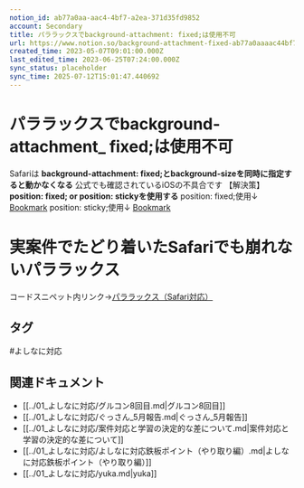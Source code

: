 ```yaml
---
notion_id: ab77a0aa-aac4-4bf7-a2ea-371d35fd9852
account: Secondary
title: パララックスでbackground-attachment: fixed;は使用不可
url: https://www.notion.so/background-attachment-fixed-ab77a0aaaac44bf7a2ea371d35fd9852
created_time: 2023-05-07T09:01:00.000Z
last_edited_time: 2023-06-25T07:24:00.000Z
sync_status: placeholder
sync_time: 2025-07-12T15:01:47.440692
---
```

# パララックスでbackground-attachment_ fixed;は使用不可

Safariは
**background-attachment: fixed;とbackground-sizeを同時に指定すると動かなくなる**
公式でも確認されているiOSの不具合です
【解決策】
**position: fixed; or position: stickyを使用する**
position: fixed;使用↓
[Bookmark](https://itokoba.com/archives/2375)
position: sticky;使用↓
[Bookmark](https://codepen.io/kouk05/pen/MWrWGOa)
# 実案件でたどり着いたSafariでも崩れないパララックス
コードスニペット内リンク→[パララックス（Safari対応）](https://www.notion.so/ce92ed5f19c94134b27f6a5538cde3ad) 

## タグ

#よしなに対応 

## 関連ドキュメント

- [[../01_よしなに対応/グルコン8回目.md|グルコン8回目]]
- [[../01_よしなに対応/ぐっさん_5月報告.md|ぐっさん_5月報告]]
- [[../01_よしなに対応/案件対応と学習の決定的な差について.md|案件対応と学習の決定的な差について]]
- [[../01_よしなに対応/よしなに対応鉄板ポイント（やり取り編）.md|よしなに対応鉄板ポイント（やり取り編）]]
- [[../01_よしなに対応/yuka.md|yuka]]
